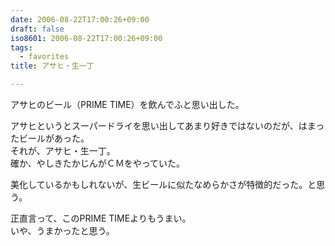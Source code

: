 ```yaml
---
date: 2006-08-22T17:00:26+09:00
draft: false
iso8601: 2006-08-22T17:00:26+09:00
tags:
  - favorites
title: アサヒ・生一丁

---
```


<div class="entry-body">
  <p>アサヒのビール（PRIME TIME）を飲んでふと思い出した。</p>

  <p>アサヒというとスーパードライを思い出してあまり好きではないのだが、はまったビールがあった。<br />
    それが、アサヒ・生一丁。<br />
    確か、やしきたかじんがＣＭをやっていた。</p>

  <p>美化しているかもしれないが、生ビールに似たなめらかさが特徴的だった。と思う。</p>

  <p>正直言って、このPRIME TIMEよりもうまい。<br />
    いや、うまかったと思う。</p>
</div>
